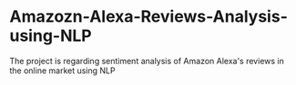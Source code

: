 # Amazozn-Alexa-Reviews-Analysis-using-NLP
The project is regarding sentiment analysis of Amazon Alexa's reviews in the online market using NLP
